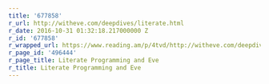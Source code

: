 ```yaml
---
title: '677858'
r_url: http://witheve.com/deepdives/literate.html
r_date: 2016-10-31 01:32:18.217000000 Z
r_id: '677858'
r_wrapped_url: https://www.reading.am/p/4tvd/http://witheve.com/deepdives/literate.html
r_page_id: '496444'
r_page_title: Literate Programming and Eve
r_title: Literate Programming and Eve
---
```


